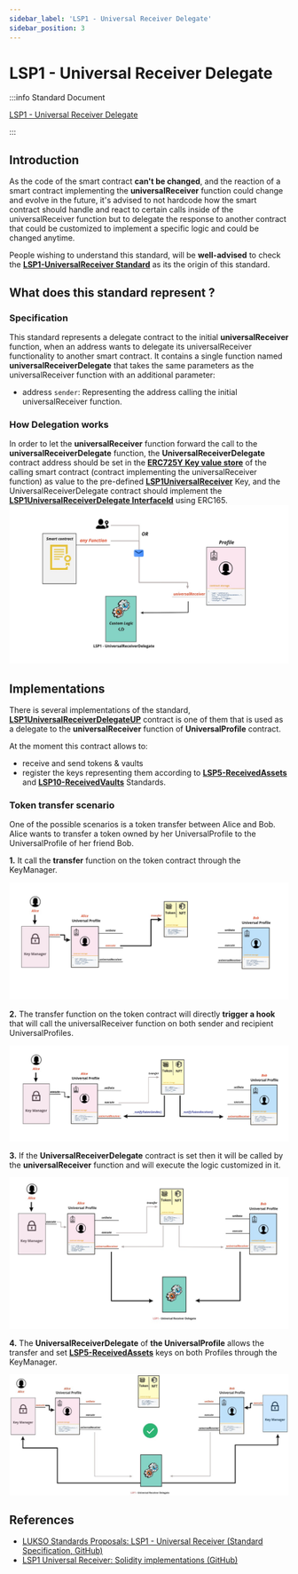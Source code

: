 ```yaml
---
sidebar_label: 'LSP1 - Universal Receiver Delegate'
sidebar_position: 3
---
```


# LSP1 - Universal Receiver Delegate

:::info Standard Document

[LSP1 - Universal Receiver Delegate](https://github.com/lukso-network/LIPs/blob/main/LSPs/LSP-1-UniversalReceiver.md#specification-of-the-universalreceiverdelegate)

:::

## Introduction

As the code of the smart contract **can't be changed**, and the reaction of a smart contract implementing the **universalReceiver** function could change and evolve in the future, it's advised to not hardcode how the smart contract should handle and react to certain calls inside of the universalReceiver function but to delegate the response to another contract that could be customized to implement a specific logic and could be changed anytime.

People wishing to understand this standard, will be **well-advised** to check the **[LSP1-UniversalReceiver Standard](../generic-standards/02-lsp1-universal-receiver.md)** as its the origin of this standard.

## What does this standard represent ?

### Specification

This standard represents a delegate contract to the initial **universalReceiver** function, when an address wants to delegate its universalReceiver functionality to another smart contract. It contains a single function named **universalReceiverDelegate** that takes the same parameters as the universalReceiver function with an additional parameter:

- address `sender`: Representing the address calling the initial universalReceiver function.

### How Delegation works

In order to let the **universalReceiver** function forward the call to the **universalReceiverDelegate** function, the **UniversalReceiverDelegate** contract address should be set in the **[ERC725Y Key value store](https://github.com/ERC725Alliance/erc725/blob/main/docs/ERC-725.md#erc725y)** of the calling smart contract (contract implementing the universalReceiver function) as value to the pre-defined **[LSP1UniversalReceiver](../generic-standards/02-lsp1-universal-receiver.md#extension)** Key, and the UniversalReceiverDelegate contract should implement the **[LSP1UniversalReceiverDelegate InterfaceId](../smart-contracts/interface-ids.md)** using ERC165.
![ur-delegate-transaction](../../../static/img/ur-delegate-transaction.jpg)

## Implementations

There is several implementations of the standard, **[LSP1UniversalReceiverDelegateUP](../smart-contracts/lsp1-universal-receiver-delegate-up.md)** contract is one of them that is used as a delegate to the **universalReceiver** function of **UniversalProfile** contract.

At the moment this contract allows to:

- receive and send tokens & vaults
- register the keys representing them according to **[LSP5-ReceivedAssets](https://github.com/lukso-network/LIPs/blob/main/LSPs/LSP-5-ReceivedAssets.md)** and **[LSP10-ReceivedVaults](https://github.com/lukso-network/LIPs/blob/main/LSPs/LSP-10-ReceivedVaults.md)** Standards.

### Token transfer scenario

One of the possible scenarios is a token transfer between Alice and Bob. Alice wants to transfer a token owned by her UniversalProfile to the UniversalProfile of her friend Bob.

**1.** It call the **transfer** function on the token contract through the KeyManager.

![executing transfer function](../../../static/img/token-transfer-1.jpg)

**2.** The transfer function on the token contract will directly **trigger a hook** that will call the universalReceiver function on both sender and recipient UniversalProfiles.

![token contract hooks calling universalReceiver function](../../../static/img/token-transfer-2.jpg)

**3.** If the **UniversalReceiverDelegate** contract is set then it will be called by the **universalReceiver** function and will execute the logic customized in it.

![universalReceiver function calling UniversalReceiverDelegate contract](../../../static/img/token-transfer-3.jpg)

**4.** The **UniversalReceiverDelegate** of **the UniversalProfile** allows the transfer and set **[LSP5-ReceivedAssets](https://github.com/lukso-network/LIPs/blob/main/LSPs/LSP-5-ReceivedAssets.md)** keys on both Profiles through the KeyManager.

![UniversalReceiverDelegate setting keys on profile](../../../static/img/token-transfer-4.jpg)

## References

- [LUKSO Standards Proposals: LSP1 - Universal Receiver (Standard Specification, GitHub)](https://github.com/lukso-network/LIPs/blob/main/LSPs/LSP-1-UniversalReceiver.md)
- [LSP1 Universal Receiver: Solidity implementations (GitHub)](https://github.com/lukso-network/lsp-universalprofile-smart-contracts/tree/develop/contracts/LSP1UniversalReceiver)
